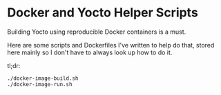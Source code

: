 # Docker and Yocto Helper Scripts

Building Yocto using reproducible Docker containers is a must.

Here are some scripts and Dockerfiles I've written to help do that,
stored here mainly so I don't have to always look up how to do it.

tl;dr:

```
./docker-image-build.sh
./docker-image-run.sh
```
